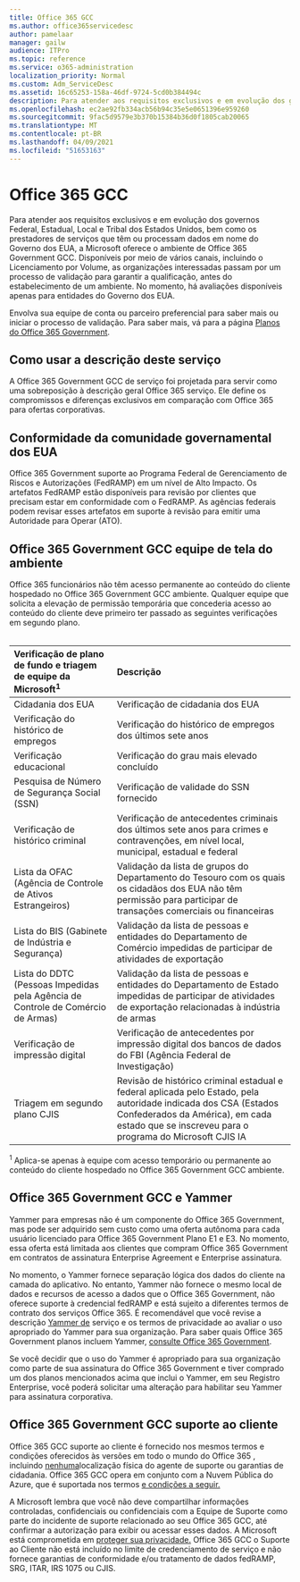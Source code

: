 ```yaml
---
title: Office 365 GCC
ms.author: office365servicedesc
author: pamelaar
manager: gailw
audience: ITPro
ms.topic: reference
ms.service: o365-administration
localization_priority: Normal
ms.custom: Adm_ServiceDesc
ms.assetid: 16c65253-158a-46df-9724-5cd0b384494c
description: Para atender aos requisitos exclusivos e em evolução dos governos Federal, Estadual, Local e Tribal dos Estados Unidos, bem como os prestadores de serviços que têm ou processam dados em nome do Governo dos EUA, a Microsoft oferece serviços Office 365 us government Community (GCC). Disponíveis por meio de vários canais, incluindo o Licenciamento por Volume, as organizações interessadas passam por um processo de validação para garantir a qualificação, antes do estabelecimento de um ambiente. No momento, há avaliações disponíveis apenas para entidades do Governo dos EUA.
ms.openlocfilehash: ec2ae92fb334acb56b94c35e5e0651396e959260
ms.sourcegitcommit: 9fac5d9579e3b370b15384b36d0f1805cab20065
ms.translationtype: MT
ms.contentlocale: pt-BR
ms.lasthandoff: 04/09/2021
ms.locfileid: "51653163"
---
```

# <a name="office-365-gcc"></a>Office 365 GCC

Para atender aos requisitos exclusivos e em evolução dos governos Federal, Estadual, Local e Tribal dos Estados Unidos, bem como os prestadores de serviços que têm ou processam dados em nome do Governo dos EUA, a Microsoft oferece o ambiente de Office 365 Government GCC. Disponíveis por meio de vários canais, incluindo o Licenciamento por Volume, as organizações interessadas passam por um processo de validação para garantir a qualificação, antes do estabelecimento de um ambiente. No momento, há avaliações disponíveis apenas para entidades do Governo dos EUA.
  
Envolva sua equipe de conta ou parceiro preferencial para saber mais ou iniciar o processo de validação. Para saber mais, vá para a página [Planos do Office 365 Government](https://products.office.com/government/compare-office-365-government-plans).
  
## <a name="how-to-use-this-service-description"></a>Como usar a descrição deste serviço

A Office 365 Government GCC de serviço foi projetada para servir como uma sobreposição à descrição geral Office 365 serviço. Ele define os compromissos e diferenças exclusivos em comparação com Office 365 para ofertas corporativas.
  
## <a name="us-government-community-compliance"></a>Conformidade da comunidade governamental dos EUA

Office 365 Government suporte ao Programa Federal de Gerenciamento de Riscos e Autorizações (FedRAMP) em um nível de Alto Impacto. Os artefatos FedRAMP estão disponíveis para revisão por clientes que precisam estar em conformidade com o FedRAMP. As agências federais podem revisar esses artefatos em suporte à revisão para emitir uma Autoridade para Operar (ATO).
  
## <a name="office-365-government-gcc-environment-screened-personnel"></a>Office 365 Government GCC equipe de tela do ambiente

Office 365 funcionários não têm acesso permanente ao conteúdo do cliente hospedado no Office 365 Government GCC ambiente. Qualquer equipe que solicita a elevação de permissão temporária que concederia acesso ao conteúdo do cliente deve primeiro ter passado as seguintes verificações em segundo plano.<br><br> 
  
| Verificação de plano de fundo e triagem de equipe da Microsoft<sup>1</sup> | Descrição |
|:-----|:-----|
|Cidadania dos EUA  <br/> |Verificação de cidadania dos EUA  <br/> |
|Verificação do histórico de empregos  <br/> |Verificação do histórico de empregos dos últimos sete anos  <br/> |
|Verificação educacional  <br/> |Verificação do grau mais elevado concluído  <br/> |
|Pesquisa de Número de Segurança Social (SSN)  <br/> |Verificação de validade do SSN fornecido  <br/> |
|Verificação de histórico criminal  <br/> |Verificação de antecedentes criminais dos últimos sete anos para crimes e contravenções, em nível local, municipal, estadual e federal  <br/> |
|Lista da OFAC (Agência de Controle de Ativos Estrangeiros)  <br/> |Validação da lista de grupos do Departamento do Tesouro com os quais os cidadãos dos EUA não têm permissão para participar de transações comerciais ou financeiras  <br/> |
|Lista do BIS (Gabinete de Indústria e Segurança)  <br/> |Validação da lista de pessoas e entidades do Departamento de Comércio impedidas de participar de atividades de exportação  <br/> |
|Lista do DDTC (Pessoas Impedidas pela Agência de Controle de Comércio de Armas)  <br/> |Validação da lista de pessoas e entidades do Departamento de Estado impedidas de participar de atividades de exportação relacionadas à indústria de armas  <br/> |
|Verificação de impressão digital  <br/> |Verificação de antecedentes por impressão digital dos bancos de dados do FBI (Agência Federal de Investigação)  <br/> |
|Triagem em segundo plano CJIS  <br/> |Revisão de histórico criminal estadual e federal aplicada pelo Estado, pela autoridade indicada dos CSA (Estados Confederados da América), em cada estado que se inscreveu para o programa do Microsoft CJIS IA  <br/> |

<sup>1</sup> Aplica-se apenas à equipe com acesso temporário ou permanente ao conteúdo do cliente hospedado no Office 365 Government GCC ambiente.
  
## <a name="office-365-government-gcc-and-yammer"></a>Office 365 Government GCC e Yammer

Yammer para empresas não é um componente do Office 365 Government, mas pode ser adquirido sem custo como uma oferta autônoma para cada usuário licenciado para Office 365 Government Plano E1 e E3. No momento, essa oferta está limitada aos clientes que compram Office 365 Government em contratos de assinatura Enterprise Agreement e Enterprise assinatura.
  
No momento, o Yammer fornece separação lógica dos dados do cliente na camada do aplicativo. No entanto, Yammer não fornece o mesmo local de dados e recursos de acesso a dados que o Office 365 Government, não oferece suporte à credencial fedRAMP e está sujeito a diferentes termos de contrato dos serviços Office 365. É recomendável que você revise a descrição [Yammer de](../../yammer-service-description/yammer-service-description.md) serviço e os termos de privacidade ao avaliar o uso apropriado do Yammer para sua organização. Para saber quais Office 365 Government planos incluem Yammer, [consulte Office 365 Government](office-365-us-government.md).
  
Se você decidir que o uso do Yammer é apropriado para sua organização como parte de sua assinatura do Office 365 Government e tiver comprado um dos planos mencionados acima que inclui o Yammer, em seu Registro Enterprise, você poderá solicitar uma alteração para habilitar seu Yammer para assinatura corporativa.
  
## <a name="office-365-government-gcc-customer-support"></a>Office 365 Government GCC suporte ao cliente

Office 365 GCC suporte ao cliente é fornecido nos mesmos termos e condições oferecidos às versões em todo o mundo do Office 365 , incluindo [nenhuma](../support.md)localização física do agente de suporte ou garantias de cidadania. Office 365 GCC opera em conjunto com a Nuvem Pública do Azure, que é suportada nos termos [e condições a seguir.](https://azure.microsoft.com/support/plans/)

A Microsoft lembra que você não deve compartilhar informações controladas, confidenciais ou confidenciais com a Equipe de Suporte como parte do incidente de suporte relacionado ao seu Office 365 GCC, até confirmar a autorização para exibir ou acessar esses dados. A Microsoft está comprometida em [proteger sua privacidade.](https://privacy.microsoft.com/privacystatement) Office 365 GCC o Suporte ao Cliente não está incluído no limite de credenciamento de serviço e não fornece garantias de conformidade e/ou tratamento de dados fedRAMP, SRG, ITAR, IRS 1075 ou CJIS.